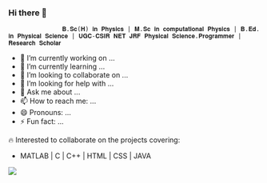 ### Hi there 👋


                   𝐁.𝐒𝐜(𝐇) 𝐢𝐧 𝐏𝐡𝐲𝐬𝐢𝐜𝐬 | 𝐌.𝐒𝐜 𝐢𝐧 𝐜𝐨𝐦𝐩𝐮𝐭𝐚𝐭𝐢𝐨𝐧𝐚𝐥 𝐏𝐡𝐲𝐬𝐢𝐜𝐬 | 𝐁.𝐄𝐝. 𝐢𝐧 𝐏𝐡𝐲𝐬𝐢𝐜𝐚𝐥 𝐒𝐜𝐢𝐞𝐧𝐜𝐞 | 𝐔𝐆𝐂-𝐂𝐒𝐈𝐑 𝐍𝐄𝐓 𝐉𝐑𝐅 𝐏𝐡𝐲𝐬𝐢𝐜𝐚𝐥 𝐒𝐜𝐢𝐞𝐧𝐜𝐞.𝐏𝐫𝐨𝐠𝐫𝐚𝐦𝐦𝐞𝐫 | 𝐑𝐞𝐬𝐞𝐚𝐫𝐜𝐡 𝐒𝐜𝐡𝐨𝐥𝐚𝐫

- 🔭 I’m currently working on ...
- 🌱 I’m currently learning ...
- 👯 I’m looking to collaborate on ...
- 🤔 I’m looking for help with ...
- 💬 Ask me about ...
- 📫 How to reach me: ...
- 😄 Pronouns: ...
- ⚡ Fun fact: ...




:fire: Interested to collaborate on the projects covering: 
- MATLAB | C | C++ | HTML | CSS | JAVA 



![](https://komarev.com/ghpvc/?username=ujjal2&color=green)


